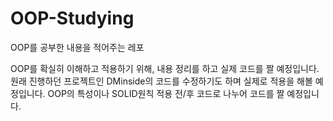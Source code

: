 # OOP-Studying
OOP를 공부한 내용을 적어주는 레포

OOP를 확실히 이해하고 적용하기 위해, 내용 정리를 하고 실제 코드를 짤 예정입니다.
원래 진행하던 프로젝트인 DMinside의 코드를 수정하기도 하며 실제로 적용을 해볼 예정입니다.
OOP의 특성이나 SOLID원칙 적용 전/후 코드로 나누어 코드를 짤 예정입니다.

